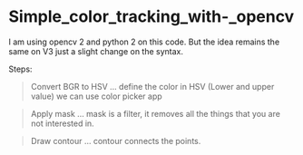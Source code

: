 # Simple_color_tracking_with-_opencv

I am using opencv 2 and python 2 on this code. But the idea remains the same on V3 just a slight change on the syntax.

Steps:

> Convert BGR to HSV … define the color in HSV (Lower and upper value) we can use color picker app

> Apply mask … mask is a filter, it removes all the things that you are not interested in.

> Draw contour … contour connects the points.
